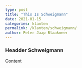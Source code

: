```yaml
---
type: post
title: "This Is Schweigmann"
date: 2021-01-15
categories: klanten
permalink: /klanten/schweigmann/
author: Peter Jaap Blaakmeer
---
```

### Headder Schweigmann

Content
